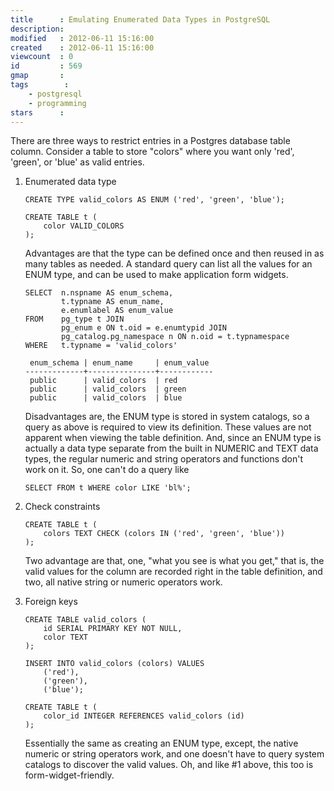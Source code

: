 ```yaml
---
title      : Emulating Enumerated Data Types in PostgreSQL
description: 
modified   : 2012-06-11 15:16:00
created    : 2012-06-11 15:16:00
viewcount  : 0
id         : 569
gmap       : 
tags        :
    - postgresql
    - programming
stars      : 
---
```


There are three ways to restrict entries in a Postgres database table column. Consider a table to store "colors" where you want only 'red', 'green', or 'blue' as valid entries.

1. 	Enumerated data type

		CREATE TYPE valid_colors AS ENUM ('red', 'green', 'blue');
		
		CREATE TABLE t (
			color VALID_COLORS
		);
	
	Advantages are that the type can be defined once and then reused in as many tables as needed. A standard query can list all the values for an ENUM type, and can be used to make application form widgets.
	
		SELECT 	n.nspname AS enum_schema,  
				t.typname AS enum_name,  
				e.enumlabel AS enum_value
		FROM 	pg_type t JOIN 
				pg_enum e ON t.oid = e.enumtypid JOIN 
				pg_catalog.pg_namespace n ON n.oid = t.typnamespace
		WHERE 	t.typname = 'valid_colors'
		
		 enum_schema | enum_name     | enum_value 
		-------------+---------------+------------
		 public      | valid_colors  | red
		 public      | valid_colors  | green
		 public      | valid_colors  | blue
	
	Disadvantages are, the ENUM type is stored in system catalogs, so a query as above is required to view its definition. These values are not apparent when viewing the table definition. And, since an ENUM type is actually a data type separate from the built in NUMERIC and TEXT data types, the regular numeric and string operators and functions don't work on it. So, one can't do a query like

		SELECT FROM t WHERE color LIKE 'bl%'; 

2.	Check constraints

		CREATE TABLE t (
			colors TEXT CHECK (colors IN ('red', 'green', 'blue'))
		);

	Two advantage are that, one, "what you see is what you get," that is, the valid values for the column are recorded right in the table definition, and two, all native string or numeric operators work.
	
3.	Foreign keys

		CREATE TABLE valid_colors (
			id SERIAL PRIMARY KEY NOT NULL,
			color TEXT
		);
		
		INSERT INTO valid_colors (colors) VALUES 
			('red'),
			('green'),
			('blue');
			
		CREATE TABLE t (
			color_id INTEGER REFERENCES valid_colors (id)
		);
		
	Essentially the same as creating an ENUM type, except, the native numeric or string operators work, and one doesn't have to query system catalogs to discover the valid values. Oh, and like #1 above, this too is form-widget-friendly.

